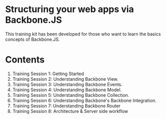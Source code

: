 Structuring your web apps via Backbone.JS
=========================================

This training kit has been developed for those who want to learn the basics concepts of Backbone.JS.

Contents
========

<ol>
  <li>Training Session 1: Getting Started</li>
  <li>Training Session 2: Understanding Backbone View.</li>
  <li>Training Session 3: Understanding Backbone Events.</li>
  <li>Training Session 4: Understanding Backbone Model.</li>
  <li>Training Session 5: Understanding Backbone Collection.</li>
  <li>Training Session 6: Understanding Backbone's Backbone Integration.</li>
  <li>Training Session 7: Understanding Backbone Router</li>
  <li>Training Session 8: Architecture &amp; Server side workflow</li>
</ol>
